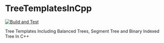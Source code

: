 # TreeTemplatesInCpp

[![Build and Test](https://github.com/Chenrt-ggx/TreeTemplatesInCpp/actions/workflows/build.yml/badge.svg)](https://github.com/Chenrt-ggx/TreeTemplatesInCpp/actions/workflows/build.yml)

Tree Templates Including Balanced Trees, Segment Tree and Binary Indexed Tree In C++
